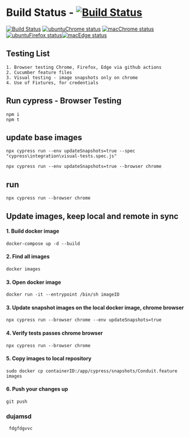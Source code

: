 # Build Status - [![Build Status](https://github.com/johnmorrisQADeveloper/cypress_cucumber/workflows/main/badge.svg)](https://github.com/johnmorrisQADeveloper/cypress_cucumber/actions)


[![Build Status](https://github.com/johnmorrisQADeveloper/cypress_cucumber/workflows/main/badge.svg?branch=master)](.github/workflows/main.yml) [![ubuntuChrome status](https://github.com/johnmorrisQADeveloper/cypress_cucumber/workflows/ubuntuChrome/badge.svg?branch=master)](.github/workflows/ubuntuChrome.yml)
[![macChrome status](https://github.com/johnmorrisQADeveloper/cypress_cucumber/workflows/macChrome/badge.svg?branch=master)](.github/workflows/macChrome.yml)[![ubuntuFirefox status](https://github.com/johnmorrisQADeveloper/cypress_cucumber/workflows/ubuntuFirefox/badge.svg?branch=master)](.github/workflows/ubuntuFirefox.yml)[![macEdge status](https://github.com/johnmorrisQADeveloper/cypress_cucumber/workflows/macEdge/badge.svg?branch=master)](.github/workflows/macEdge.yml)

## Testing List
```
1. Browser testing Chrome, Firefox, Edge via github actions
2. Cucumber feature files
3. Visual testing - image snapshots only on chrome
4. Use of Fixtures, for credentials
```

## Run cypress - Browser Testing
```
npm i
npm t
```

## update base images
```
npx cypress run --env updateSnapshots=true --spec "cypress\integration\visual-tests.spec.js"

npx cypress run --env updateSnapshots=true --browser chrome 
```


## run
```
npx cypress run --browser chrome
```

## Update images, keep local and remote in sync
#### 1. Build docker image
```
docker-compose up -d --build
```
#### 2. Find all images
```
docker images
```
#### 3. Open docker image
```
docker run -it --entrypoint /bin/sh imageID
```
#### 3. Update snapshot images on the local docker image, chrome browser
```
npx cypress run --browser chrome --env updateSnapshots=true
```
#### 4. Verify tests passes chrome browser
```
npx cypress run --browser chrome
```
#### 5. Copy images to local repository
```
sudo docker cp containerID:/app/cypress/snapshots/Conduit.feature images
```
#### 6. Push your changes up
```
git push
```


### dujamsd
```
 fdgfdgvvc
```